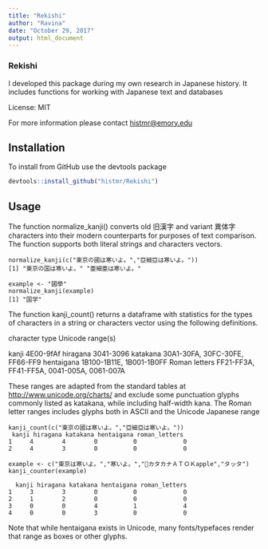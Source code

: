 ```yaml
---
title: "Rekishi"
author: "Ravina"
date: "October 29, 2017"
output: html_document
---
```

### Rekishi

I developed this package during my own research in Japanese history. It includes functions for working with Japanese text and databases

License: MIT

For more information please contact histmr@emory.edu

## Installation

To install from GitHub use the devtools package

```r eval=FALSE}
devtools::install_github("histmr/Rekishi")
```
## Usage

The function normalize_kanji() converts old 旧漢字 and variant 異体字 characters into their modern counterparts for purposes of text comparison. The function supports both literal strings and characters vectors.

```{r}
normalize_kanji(c("東京の國は寒いよ。","亞細亞は寒いよ。"))
[1] "東京の国は寒いよ。" "亜細亜は寒いよ。" 

example <- "國學"
normalize_kanji(example)
[1] "国学"
```
The function kanji_count() returns a dataframe with statistics for the types of characters in a string or characters vector using the following definitions.

character type          Unicode range(s)

kanji                   4E00-9fAf
hiragana                3041-3096
katakana                30A1-30FA, 30FC-30FE, FF66-FF9
hentaigana              1B100-1B11E, 1B001-1B0FF
Roman letters           FF21-FF3A, FF41-FF5A, 0041-005A, 0061-007A

These ranges are adapted from the standard tables at http://www.unicode.org/charts/ and exclude some punctuation glyphs commonly listed as katakana, while including half-width kana. The Roman letter ranges includes glyphs both in ASCII and the Unicode Japanese range 

```{r}
kanji_count(c("東京の國は寒いよ。","亞細亞は寒いよ。"))
 kanji hiragana katakana hentaigana roman_letters
1     4        4        0          0             0
2     4        3        0          0             0

example <- c("東京は寒いよ。","寒いよ。","𛄃カタカナＡＴＯＫapple","タッタ")
kanji_counter(example)

  kanji hiragana katakana hentaigana roman_letters
1     3        3        0          0             0
2     1        2        0          0             0
3     0        0        4          1             4
4     0        0        3          0             0
```

Note that while hentaigana exists in Unicode, many fonts/typefaces render that range as boxes or other glyphs.
